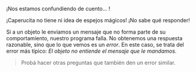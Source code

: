 ¡Nos estamos confundiendo de cuento... ! 

¡Caperucita no tiene ni idea de espejos mágicos! ¡No sabe qué responder!

Si a un objeto le enviamos un mensaje que no forma parte de su comportamiento, nuestro programa falla.
No obtenemos una respuesta razonable, sino que lo que vemos es un _error_. 
En este caso, se trata del error más típico: _El objeto no entiende el mensaje que le mandamos_.

> Probá hacer otras preguntas que también den un error similar. 

